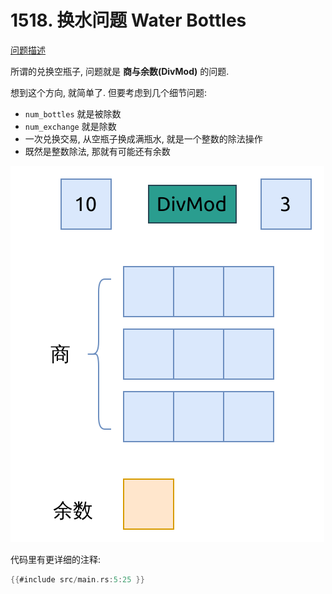 # 1518. 换水问题 Water Bottles

[问题描述](../problems/1518.water-bottles/content.html)

所谓的兑换空瓶子, 问题就是 **商与余数(DivMod)** 的问题.

想到这个方向, 就简单了. 但要考虑到几个细节问题:

- `num_bottles` 就是被除数
- `num_exchange` 就是除数
- 一次兑换交易, 从空瓶子换成满瓶水, 就是一个整数的除法操作
- 既然是整数除法, 那就有可能还有余数

![div-mod](assets/div-mod.svg)

代码里有更详细的注释:

```rust
{{#include src/main.rs:5:25 }}
```